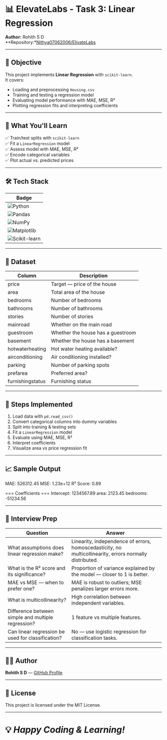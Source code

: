 # 📊 ElevateLabs - Task 3: Linear Regression

**Author:** Rohith S D  
**Repository:*[Nithya07062006/ElivateLabs](https://github.com/Nithya07062006/ElivateLabs)  

---

## 🎯 Objective
This project implements **Linear Regression** with `scikit-learn`.  
It covers:
- Loading and preprocessing `Housing.csv`
- Training and testing a regression model
- Evaluating model performance with MAE, MSE, R²
- Plotting regression fits and interpreting coefficients

---

## 🧠 What You'll Learn
✅ Train/test splits with `scikit-learn`  
✅ Fit a `LinearRegression` model  
✅ Assess model with MAE, MSE, R²  
✅ Encode categorical variables  
✅ Plot actual vs. predicted prices  

---

## 🛠️ Tech Stack
| Badge |
|--------|
| ![Python](https://img.shields.io/badge/Python-3.x-blue?logo=python) |
| ![Pandas](https://img.shields.io/badge/Pandas-Dataframe-150458?logo=pandas) |
| ![NumPy](https://img.shields.io/badge/NumPy-Arrays-013243?logo=numpy) |
| ![Matplotlib](https://img.shields.io/badge/Matplotlib-Plotting-11557C?logo=plotly) |
| ![Scikit-learn](https://img.shields.io/badge/scikit--learn-ML-F7931E?logo=scikit-learn) |

---

## 📂 Dataset
| Column             | Description                                |
|--------------------|--------------------------------------------|
| price              | Target — price of the house               |
| area               | Total area of the house                    |
| bedrooms          | Number of bedrooms                         |
| bathrooms         | Number of bathrooms                        |
| stories            | Number of stories                         |
| mainroad           | Whether on the main road                 |
| guestroom          | Whether the house has a guestroom         |
| basement           | Whether the house has a basement          |
| hotwaterheating    | Hot water heating available?             |
| airconditioning    | Air conditioning installed?               |
| parking            | Number of parking spots                  |
| prefarea           | Preferred area?                          |
| furnishingstatus   | Furnishing status                        |

---

## 🚀 Steps Implemented
1. Load data with `pd.read_csv()`
2. Convert categorical columns into dummy variables
3. Split into training & testing sets
4. Fit a `LinearRegression` model
5. Evaluate using MAE, MSE, R²
6. Interpret coefficients
7. Visualize area vs price regression fit

---

## 📈 Sample Output
MAE: 526312.45
MSE: 1.23e+12
R² Score: 0.89

=== Coefficients ===
Intercept: 1234567.89
area: 2123.45
bedrooms: -51234.56


---

## 🎯 Interview Prep
| Question                                          | Answer                                                                 |
|----------------------------------------------------|-------------------------------------------------------------------------|
| What assumptions does linear regression make?     | Linearity, independence of errors, homoscedasticity, no multicollinearity, errors normally distributed. |
| What is the R² score and its significance?         | Proportion of variance explained by the model — closer to 1 is better. |
| MAE vs MSE — when to prefer one?                    | MAE is robust to outliers; MSE penalizes larger errors more.          |
| What is multicollinearity?                         | High correlation between independent variables.                        |
| Difference between simple and multiple regression? | 1 feature vs multiple features.                                        |
| Can linear regression be used for classification?  | No — use logistic regression for classification tasks.                 |

---

## 🧑‍💻 Author
**Rohith S D** — [GitHub Profile](https://github.com/Nithya07062006)

---

## 📜 License
This project is licensed under the MIT License.

---

# 💡 _Happy Coding & Learning!_

